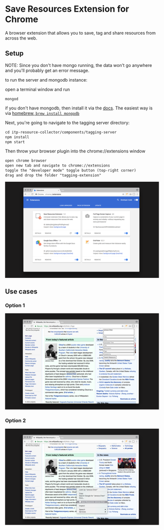 # Save Resources Extension for Chrome

A browser extension that allows you to save, tag and share resources from across the web. 

## Setup

NOTE: Since you don't have mongo running, the data won't go anywhere and you'll probably get an error message.

to run the server and mongodb instance:

open a terminal window and run
```
mongod
```
if you don't have mongodb, then install it via the [docs](https://docs.mongodb.com/manual/installation/). The easiest way is via [homebrew, `brew install mongodb`](https://docs.mongodb.com/manual/tutorial/install-mongodb-on-os-x/#install-mongodb-community-edition-with-homebrew)

Next, you're going to navigate to the tagging server directory:
```
cd itp-resource-collector/components/tagging-server
npm install
npm start
```

Then throw your browser plugin into the chrome://extensions window
```
open chrome browser
open new tab and navigate to chrome://extensions
toggle the "developer mode" toggle button (top-right corner)
drag and drop the folder "tagging-extension" 
```

![](img/extensions.jpg)

## Use cases

### Option 1
![](img/option-1.jpg)

### Option 2
![](img/option-2.jpg)


